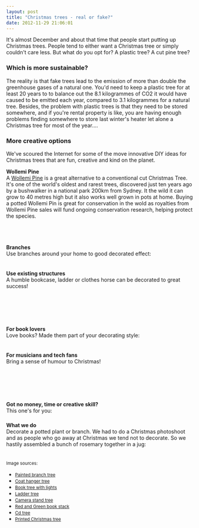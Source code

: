```yaml
---
layout: post
title: "Christmas trees - real or fake?"
date: 2012-11-29 21:06:01
---
```


It's almost December and about that time that people start putting up Christmas trees. People tend to either want a Christmas tree or simply couldn't care less. But what do you opt for? A plastic tree? A cut pine tree? 

### Which is more sustainable? 

The reality is that fake trees lead to the emission of more than double the greenhouse gases of a natural one. You'd need to keep a plastic tree for at least 20 years to to balance out the 8.1 kilogrammes of CO2 it would have caused to be emitted each year, compared to 3.1 kilogrammes for a natural tree. Besides, the problem with plastic trees is that they need to be stored somewhere, and if you're rental property is like, you are having enough problems finding somewhere to store last winter's heater let alone a Christmas tree for most of the year....

### More creative options

We've scoured the Internet for some of the move innovative DIY ideas for Christmas trees that are fun, creative and kind on the planet.

**Wollemi Pine**  
A [Wollemi Pine][1] is a great alternative to a conventional cut Christmas Tree. It's one of the world's oldest and rarest trees, discovered just ten years ago by a bushwalker in a national park 200km from Sydney. It the wild it can grow to 40 metres high but it also works well grown in pots at home. Buying a potted Wollemi Pin is great for conservation in the wold as royalties from Wollemi Pine sales will fund ongoing conservation research, helping protect the species. 

 [1]: http://www.wollemipine.com/watch/issue_12.php

<img alt="" class="imagecache-WYSIWYG_large wysiwyg_img" src="/sites/default/files/imagecache/WYSIWYG_large/wysiwyg_images/resource/GE002_Wollemi_Pine_Plant_Pot-2.jpg" style="float: left; margin: 4px;" />

 

<img alt="" class="imagecache-WYSIWYG_large wysiwyg_img" src="/sites/default/files/imagecache/WYSIWYG_large/wysiwyg_images/resource/Site-1-general-view.jpg" style="margin: 4px;" />

**Branches**  
Use branches around your home to good decorated effect:

<img alt="" class="imagecache-WYSIWYG_large wysiwyg_img" src="/sites/default/files/imagecache/WYSIWYG_large/wysiwyg_images/resource/IMG_0664_0.JPG" style="float: left; margin: 4px;" />

<img alt="" class="imagecache-WYSIWYG_large wysiwyg_img" src="/sites/default/files/imagecache/WYSIWYG_large/wysiwyg_images/resource/Untitled.png" style="margin: 4px; float: left;" />

<img alt="" class="imagecache-WYSIWYG_large wysiwyg_img" src="/sites/default/files/imagecache/WYSIWYG_large/wysiwyg_images/resource/loppelilla%202.jpg" style="margin: 4px;" />

**Use existing structures**  
A humble bookcase, ladder or clothes horse can be decorated to great success! 

<img alt="" class="imagecache-WYSIWYG_large wysiwyg_img" src="/sites/default/files/imagecache/WYSIWYG_large/wysiwyg_images/resource/shelf-tree_rect540.jpg" style="float: left; margin: 4px;" />

 

<img alt="" class="imagecache-WYSIWYG_large wysiwyg_img" src="/sites/default/files/imagecache/WYSIWYG_large/wysiwyg_images/resource/rednecktree1.jpg" style="float: left; margin: 4px;" />   

<img alt="" class="imagecache-WYSIWYG_large wysiwyg_img" src="/sites/default/files/imagecache/WYSIWYG_large/wysiwyg_images/resource/ladder-as-christmas-tree.jpg" style="margin: 4px; float: left;" />

<img alt="" class="imagecache-WYSIWYG_large wysiwyg_img" src="/sites/default/files/imagecache/WYSIWYG_large/wysiwyg_images/resource/img_0001_1_medium.jpg" style="margin: 4px;" />

**For book lovers**  
Love books? Made them part of your decorating style:   

<img alt="" class="imagecache-WYSIWYG_large wysiwyg_img" src="/sites/default/files/imagecache/WYSIWYG_large/wysiwyg_images/resource/christmas-book.jpg" style="float: left; margin: 4px;" /> <img alt="" class="imagecache-WYSIWYG_large wysiwyg_img" src="/sites/default/files/imagecache/WYSIWYG_large/wysiwyg_images/resource/Books-Christmas-Tree.jpg" style="margin: 4px; float: left;" /> <img alt="" class="imagecache-WYSIWYG_large wysiwyg_img" src="/sites/default/files/imagecache/WYSIWYG_large/wysiwyg_images/resource/book-lovers-tree.jpg" style="margin: 4px;" />

**For musicians and tech fans**  
Bring a sense of humour to Christmas!

<img alt="" class="imagecache-WYSIWYG_large wysiwyg_img" src="/sites/default/files/imagecache/WYSIWYG_large/wysiwyg_images/resource/scsi-tree-20081218-359_0.jpg" style="margin: 4px; float: left;" />  

 

<img alt="" class="imagecache-WYSIWYG_large wysiwyg_img" src="/sites/default/files/imagecache/WYSIWYG_large/wysiwyg_images/resource/mi113011.jpg" style="margin: 4px;" />

**Got no money, time or creative skill?**  
This one's for you:  
<img alt="" class="imagecache-WYSIWYG_large wysiwyg_img" src="/sites/default/files/imagecache/WYSIWYG_large/wysiwyg_images/resource/tree_resized.jpg" style="margin: 4px;" />

**What we do**  
Decorate a potted plant or branch. We had to do a Christmas photoshoot and as people who go away at Christmas we tend not to decorate. So we hastily assembled a bunch of rosemary together in a jug:

<img alt="" class="imagecache-WYSIWYG_large wysiwyg_img" src="/sites/default/files/imagecache/WYSIWYG_large/wysiwyg_images/resource/74802043782583197_Cgtf47nb_c.jpg" style="margin: 4px;" />

<small>Image sources: </small>

*   <small><a href="http://veggiegobbler.blogspot.com.au/2010/12/fallen-branch-christmas-tree.html">Painted branch tree</a> </small>
*   <small><a href="http://www.betterbudgeting.com/christmasornaments08/redneckchristmastree.htm">Coat hanger tree</a> </small>
*   <small><a href="http://geek-news.mtv.com/2011/12/12/10-of-the-geekiest-christmas-trees/">Book tree with lights</a> </small>
*   <small><a href="http://www.curbly.com/users/diy-maven/posts/12738-roundup-12-diy-christmas-tree-ideas-you-should-make-this-year">Ladder tree</a> </small>
*   <small><a href="http://www.curbly.com/users/diy-maven/posts/12738-roundup-12-diy-christmas-tree-ideas-you-should-make-this-year">Camera stand tree</a> </small>
*   <small><a href="http://www.homedit.com/an-original-christmas-tree-made-out-of-books/">Red and Green book stack</a> </small>
*   <small><a href="http://geek-news.mtv.com/2011/12/12/10-of-the-geekiest-christmas-trees/">Cd tree</a> </small>
*   <small><a href="http://www.hp.com/canada/portal/hho/holiday/tree_printout.html?adid=10428184&affpid=3349309&aoid=35252">Printed Christmas tree</a></small>